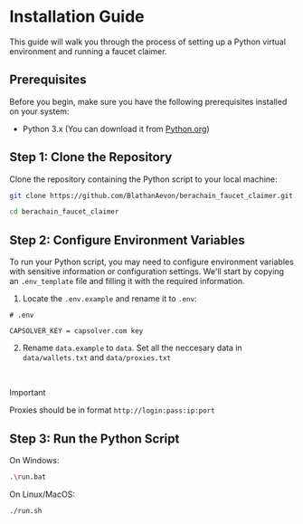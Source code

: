 # Installation Guide

This guide will walk you through the process of setting up a Python virtual environment and running a faucet claimer.

## Prerequisites

Before you begin, make sure you have the following prerequisites installed on your system:

- Python 3.x (You can download it from [Python.org](https://www.python.org/downloads/))

## Step 1: Clone the Repository

Clone the repository containing the Python script to your local machine:

```bash
git clone https://github.com/BlathanAevon/berachain_faucet_claimer.git
```

```bash
cd berachain_faucet_claimer
```

## Step 2: Configure Environment Variables

To run your Python script, you may need to configure environment variables with sensitive information or configuration settings. We'll start by copying an `.env_template` file and filling it with the required information.

1. Locate the `.env.example` and rename it to `.env`:

```env
# .env

CAPSOLVER_KEY = capsolver.com key

```

2. Rename `data.example` to `data`. Set all the neccesary data in `data/wallets.txt` and `data/proxies.txt`

<br>

> [!IMPORTANT]
> Proxies should be in format `http://login:pass:ip:port`

## Step 3: Run the Python Script

On Windows:
```bash
.\run.bat
```
On Linux/MacOS:
```bash
./run.sh
```
